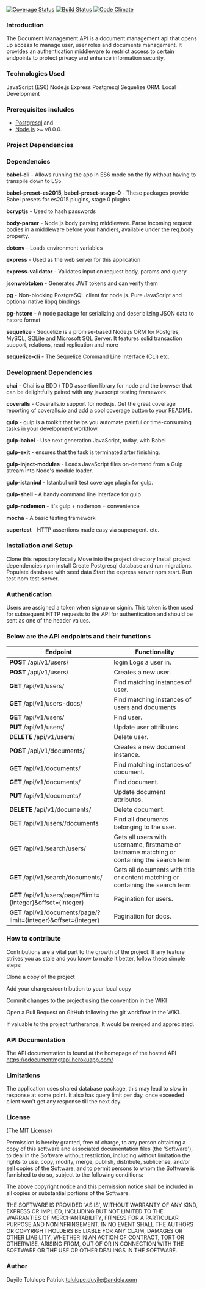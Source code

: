 [![Coverage Status](https://coveralls.io/repos/github/tolupatrick004/document-management-api/badge.svg?branch=staging)](https://coveralls.io/github/tolupatrick004/document-management-api?branch=staging)
[![Build Status](https://travis-ci.org/tolupatrick004/document-management-api.svg?branch=staging)](https://travis-ci.org/tolupatrick004/document-management-api)
[![Code Climate](https://codeclimate.com/github/tolupatrick004/document-management-api/badges/gpa.svg)](https://codeclimate.com/github/tolupatrick004/document-management-api)

### Introduction

The Document Management API is a document management api that opens up access to manage user, user roles and documents management. It provides an authentication middleware to restrict access to certain endpoints to protect privacy and enhance information security.


### Technologies Used

JavaScript (ES6)
Node.js
Express
Postgresql
Sequelize ORM.
Local Development

### Prerequisites includes

- [Postgresql](https://www.postgresql.org/) and
-  [Node.js](http://nodejs.org/) >= v8.0.0.

### Project Dependencies

### Dependencies

**babel-cli** - Allows running the app in ES6 mode on the fly without having to transpile down to ES5

**babel-preset-es2015, babel-preset-stage-0** - These packages provide Babel presets for es2015 plugins, stage 0 plugins

**bcryptjs** - Used to hash passwords

**body-parser** - Node.js body parsing middleware. Parse incoming request bodies in a middleware before your handlers, available under the req.body property.

**dotenv** - Loads environment variables

**express** - Used as the web server for this application

**express-validator** - Validates input on request body, params and query

**jsonwebtoken** - Generates JWT tokens and can verify them

**pg** - Non-blocking PostgreSQL client for node.js. Pure JavaScript and optional native libpq bindings

**pg-hstore** - A node package for serializing and deserializing JSON data to hstore format

**sequelize** - Sequelize is a promise-based Node.js ORM for Postgres, MySQL, SQLite and Microsoft SQL Server. It features solid transaction support, relations, read replication and more

**sequelize-cli** - The Sequelize Command Line Interface (CLI)
etc.


### Development Dependencies

**chai** - Chai is a BDD / TDD assertion library for node and the browser that can be delightfully paired with any javascript testing framework.

**coveralls** - Coveralls.io support for node.js. Get the great coverage reporting of coveralls.io and add a cool coverage button to your README.

**gulp** - gulp is a toolkit that helps you automate painful or time-consuming tasks in your development workflow.

**gulp-babel** - Use next generation JavaScript, today, with Babel

**gulp-exit** - ensures that the task is terminated after finishing.

**gulp-inject-modules** - Loads JavaScript files on-demand from a Gulp stream into Node's module loader.

**gulp-istanbul** - Istanbul unit test coverage plugin for gulp.

**gulp-shell** - A handy command line interface for gulp

**gulp-nodemon** - it's gulp + nodemon + convenience

**mocha** - A basic testing framework

**supertest** - HTTP assertions made easy via superagent.
etc.

### Installation and Setup

Clone this repository locally
Move into the project directory
Install project dependencies npm install
Create Postgresql database and run migrations.
Populate database with seed data
Start the express server npm start.
Run test npm test-server.

### Authentication

Users are assigned a token when signup or signin. This token is then used for subsequent HTTP requests to the API for authentication and should be sent as one of the header values.

### Below are the API endpoints and their functions

 Endpoint           |  Functionality
------------------- | ----------------------------------
**POST** /api/v1/users/ | login	Logs a user in.
**POST** /api/v1/users/ | 	Creates a new user.
**GET** /api/v1/users/ | 	Find matching instances of user.
**GET** /api/v1/users-docs/ | 	Find matching instances of users and documents
**GET** /api/v1/users/ | 	Find user.
**PUT** /api/v1/users/ | 	Update user attributes.
**DELETE** /api/v1/users/ | Delete user.
**POST** /api/v1/documents/ |	Creates a new document instance.
**GET** /api/v1/documents/ |	Find matching instances of document.
**GET**  /api/v1/documents/ |	Find document.
**PUT**  /api/v1/documents/ |	Update document attributes.
**DELETE** /api/v1/documents/ |	Delete document.
**GET**  /api/v1/users//documents | 	Find all documents belonging to the user.
**GET**  /api/v1/search/users/ |	Gets all users with username, firstname or lastname matching or containing the search term
**GET** /api/v1/search/documents/  | 	Gets all documents with title or content matching or containing the search term
**GET** /api/v1/users/page/?limit={integer}&offset={integer}  |	Pagination for users.
**GET** /api/v1/documents/page/?limit={integer}&offset={integer}  |	Pagination for docs.

### How to contribute

Contributions are a vital part to the growth of the project. If any feature strikes you as stale and you know to make it better, follow these simple steps:

Clone a copy of the project

Add your changes/contribution to your local copy

Commit changes to the project using the convention in the WIKI

Open a Pull Request on GitHub following the git workflow in the WIKI.

If valuable to the project furtherance, It would be merged and appreciated.

### API Documentation

The API documentation is found at the homepage of the hosted API https://edocumentmgtapi.herokuapp.com/

### Limitations

The application uses shared database package, this may lead to slow in response at some point. It also has query limit per day, once exceeded client won't get any response till the next day.

### License

(The MIT License)

Permission is hereby granted, free of charge, to any person obtaining a copy of this software and associated documentation files (the 'Software'), to deal in the Software without restriction, including without limitation the rights to use, copy, modify, merge, publish, distribute, sublicense, and/or sell copies of the Software, and to permit persons to whom the Software is furnished to do so, subject to the following conditions:

The above copyright notice and this permission notice shall be included in all copies or substantial portions of the Software.

THE SOFTWARE IS PROVIDED 'AS IS', WITHOUT WARRANTY OF ANY KIND, EXPRESS OR IMPLIED, INCLUDING BUT NOT LIMITED TO THE WARRANTIES OF MERCHANTABILITY, FITNESS FOR A PARTICULAR PURPOSE AND NONINFRINGEMENT. IN NO EVENT SHALL THE AUTHORS OR COPYRIGHT HOLDERS BE LIABLE FOR ANY CLAIM, DAMAGES OR OTHER LIABILITY, WHETHER IN AN ACTION OF CONTRACT, TORT OR OTHERWISE, ARISING FROM, OUT OF OR IN CONNECTION WITH THE SOFTWARE OR THE USE OR OTHER DEALINGS IN THE SOFTWARE.

### Author
Duyile Tolulope Patrick
tolulope.duyile@andela.com
